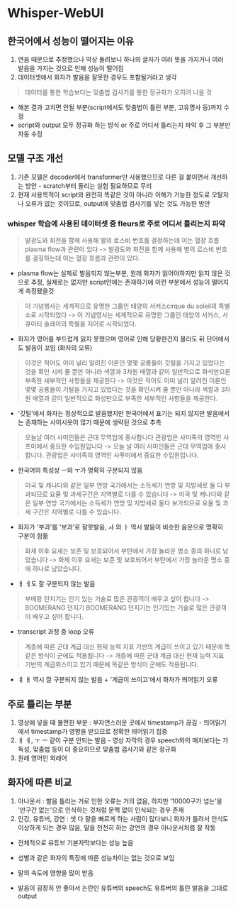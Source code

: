 # Whisper-WebUI

## 한국어에서 성능이 떨어지는 이유

1.  연음 때문으로 추정했으나 막상 돌려보니 하나의 글자가 여러 뜻을 가지거나 여러 발음을 가지는 것으로 인해 성능이 떨어짐
2.  데이터셋에서 화자가 발음을 잘못한 경우도 포함될거라고 생각

> 데이터를 통한 학습보다는 맞춤법 검사기를 통한 정규화가 오히려 나을 것

- 해본 결과 고치면 안될 부분(script에서도 맞춤법이 틀린 부분, 고유명사 등)까지 수정
- script와 output 모두 정규화 하는 방식 or 주로 어디서 틀리는지 파악 후 그 부분만 자동 수정

## 모델 구조 개선

1. 기존 모델은 decoder에서 transformer만 사용했으므로 다른 걸 붙이면서 개선하는 방안 - scratch부터 돌리는 실험 필요하므로 무리
2. 현재 사용목적이 script와 완전히 똑같은 것이 아니라 이해가 가능한 정도로 오탈자나 오류가 없는 것이므로, output에 맞춤법 검사기를 넣는 것도 가능한 방안

### whisper 학습에 사용된 데이터셋 중 fleurs로 주로 어디서 틀리는지 파악

> 발광도와 회전을 함께 사용해 별의 로스비 번호를 결정하는데 이는 혈장 흐름plasma flow과 관련이 있다 -> 발광도와 회전을 함께 사용해 별의 로스비 번호를 결정하는데 이는 혈장 흐름과 관련이 있다.

- plasma flow는 실제로 발음되지 않는부분, 원래 화자가 읽어야하지만 읽지 않은 것으로 추정, 실제로는 없지만 script안에는 존재하기에 이런 부분에서 성능이 떨어지게 측정됐을것

> 이 기념행사는 세계적으로 유명한 그룹인 태양의 서커스cirque du soleil의 특별 쇼로 시작되었다 -> 이 기념영사는 세계적으로 유명한 그룹인 태양의 서커스, 서큐이티 솔레이의 특별을 지어로 시작되었다.

- 화자가 영어를 부드럽게 읽지 못했으며 영어로 인해 당황한건지 몰라도 뒤 단어에서도 발음이 꼬임 (화자의 오류)

> 이것은 적어도 이미 널리 알려진 이론인 몇몇 공룡들이 깃털을 가지고 있었다는 것을 확인 시켜 줄 뿐만 아니라 색깔과 3차원 배열과 같이 일반적으로 화석만으론 부족한 세부적인 사항들을 제공한다 -> 이것은 적어도 이미 널리 알려진 이론인 몇몇 공룡들이 기털을 가지고 있었다는 것을 확인시켜 줄 뿐만 아니라 색깔과 3차원 배열과 같이 일반적으로 화성만으로 부족한 세부적인 사항들을 제공한다.

- '깃털'에서 화자는 정상적으로 발음했지만 한국어에서 표기는 되지 않지만 발음에서는 존재하는 사이시옷이 많기 때문에 생략된 것으로 추측

> 오늘날 여러 사미인들은 근대 무역업에 종사합니다 관광업은 사미족의 영역인 사프미에서 중요한 수입원입니다 -> 오늘 날 여러 사미인들은 근대 무역업에 종사합니다. 관광업은 사미족의 영역인 사푸미에서 중요한 수입원입니다.

- 한국어의 특성상 ㅡ와 ㅜ가 명확히 구분되지 않음

> 미국 및 캐나다와 같은 일부 연방 국가에서는 소득세가 연방 및 지방세로 둘 다 부과되므로 요율 및 과세구간은 지역별로 다를 수 있습니다 -> 미국 및 캐나다와 같은 일부 연방 국가에서는 소득세가 연방 및 지방세로 둘다 보가되므로 요율 및 과세 구간은 지역별로 다를 수 있습니다.

- 화자가 '부과'를 '보과'로 잘못발음, ㅘ 와 ㅏ 역시 발음이 비슷한 음운으로 명확히 구분이 힘듦

> 화재 이후 요새는 보존 및 보호되어서 부탄에서 가장 놀라운 명소 중의 하나로 남았습니다 -> 화제 이후 요새는 보존 및 보호되어서 부탄에서 가장 놀라운 명소 중에 하나로 남았습니다.

- ㅐ ㅔ도 잘 구분되지 않는 발음

> 부메랑 던지기는 인기 있는 기술로 많은 관광객이 배우고 싶어 합니다 -> BOOMERANG 던지기 BOOMERANG 던지기는 인기있는 기술로 많은 관광객이 배우고 싶어 합니다.

- transcript 과정 중 loop 오류

> 계층에 따른 군대 계급 대신 현재 능력 지표 기반의 계급이 쓰이고 있기 때문에 똑같은 방식이 군에도 적용됩니다 -> 개층에 따른 군대 계급 대신 현재 능력 지표 기반의 계급위스이고 있기 때문에 똑같은 방식이 군에도 적용됩니다.

- ㅖ ㅐ 역시 잘 구분되지 않는 발음 + '계급이 쓰이고'에서 화자가 띄어읽기 오류

## 주로 틀리는 부분

1. 영상에 넣을 때 불편한 부분 : 부자연스러운 곳에서 timestamp가 끊김 - 띄어읽기에서 timestamp가 영향을 받으므로 정확한 띄어읽기 집중
2. ㅐ ㅔ, ㅜ ㅡ 같이 구분 안되는 발음 - 영상 자막의 경우 speech와의 매치보다는 가독성, 맞춤법 등이 더 중요하므로 맞춤법 검사기와 같은 정규화
3. 원래 영어인 외래어

## 화자에 따른 비교

1. 아나운서 : 발음 틀리는 거로 인한 오류는 거의 없음, 하지만 '10000구가 넘는'을 '만구간 없는'으로 인식하는 것처럼 문맥 없이 인식되는 경우 존재
2. 인강, 유튜버, 강연 : 셋 다 말을 빠르게 하는 사람이 많다보니 화자가 틀려서 인식도 이상하게 되는 경우 많음, 말을 천천히 하는 강연의 경우 아나운서처럼 잘 작동

- 전체적으로 유튜브 기본자막보다는 성능 높음

- 성별과 같은 화자의 특징에 따른 성능차이는 없는 것으로 보임

- 말의 속도에 영향을 많이 받음

- 발음이 굉장히 안 좋아서 논란인 유튜버의 speech도 유튜버의 틀린 발음을 그대로 output
